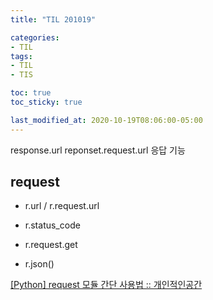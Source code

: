```yaml
---
title: "TIL 201019"

categories:
- TIL
tags:
- TIL
- TIS

toc: true
toc_sticky: true

last_modified_at: 2020-10-19T08:06:00-05:00
---
```

response.url reponset.request.url 응답 기능

## request

* r.url / r.request.url

* r.status_code

* r.request.get

* r.json()

[\[Python\] request 모듈 간단 사용법 :: 개인적인공간](https://brownbears.tistory.com/198)
